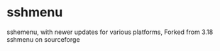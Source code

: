 sshmenu
=======

sshemenu, with newer updates for various platforms, Forked from 3.18 sshmenu on sourceforge
